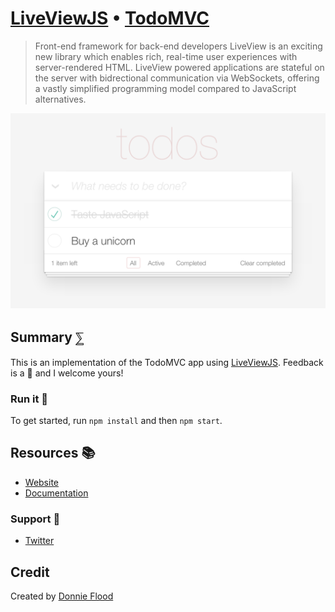 # [LiveViewJS](https://github.com/floodfx/liveviewjs) • [TodoMVC](http://todomvc.com)

> Front-end framework for back-end developers
> LiveView is an exciting new library which enables rich, real-time user experiences with server-rendered HTML. LiveView powered applications are stateful on the server with bidrectional communication via WebSockets, offering a vastly simplified programming model compared to JavaScript alternatives.

![](https://github.com/tastejs/todomvc-app-css/raw/master/screenshot.png)

## Summary ⅀
This is an implementation of the TodoMVC app using [LiveViewJS](https://github.com/floodfx/liveviewjs). Feedback is a 🎁 and I welcome yours!

### Run it 🏃
To get started, run `npm install` and then `npm start`.


## Resources 📚

- [Website](https://github.com/floodfx/liveviewjs)
- [Documentation](https://github.com/floodfx/liveviewjs)

### Support 💌

- [Twitter](http://twitter.com/floodfx)


## Credit
Created by [Donnie Flood](http://twitter.com/floodfx)

